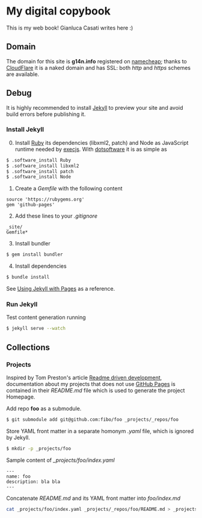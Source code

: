 
# My digital copybook

This is my web book! Gianluca Casati writes here :)

## Domain

The domain for this site is **g14n.info** registered on [namecheap](https://www.namecheap.com);
thanks to [CloudFlare](https://www.cloudflare.com/) it is a naked domain and has SSL: both *http* and *https* schemes are available.

## Debug

It is highly recommended to install [Jekyll][3] to preview your site and avoid build errors before publishing it.

### Install Jekyll

0. Install [Ruby](https://www.ruby-lang.org) its dependencies (libxml2, patch) and Node as JavaScript runtime needed by [execjs](https://github.com/rails/execjs).
With [dotsoftware](http://g14n.info/dotsoftware/) it is as simple as

```bash
$ .software_install Ruby
$ .software_install libxml2
$ .software_install patch
$ .software_install Node
```

1. Create a *Gemfile* with the following content

```
source 'https://rubygems.org'
gem 'github-pages'
```

2. Add these lines to your *.gitignore*

```
_site/
Gemfile*
```

3. Install bundler

```bash
$ gem install bundler
```

4. Install dependencies

```bash
$ bundle install
```

See [Using Jekyll with Pages](https://help.github.com/articles/using-jekyll-with-pages) as a reference.

### Run Jekyll

Test content generation running

```bash
$ jekyll serve --watch
```
## Collections

### Projects

Inspired by Tom Preston's article [Readme driven development](http://tom.preston-werner.com/2010/08/23/readme-driven-development.html),
documentation about my projects that does not use [GitHub Pages][4] is contained in their *README.md* file which is used to generate the project Homepage.

Add repo **foo** as a submodule.

```bash
$ git submodule add git@github.com:fibo/foo _projects/_repos/foo
```

Store YAML front matter in a separate homonym *.yaml* file, which is ignored by Jekyll.

```bash
$ mkdir -p _projects/foo
```

Sample content of *_projects/foo/index.yaml*

```
---
name: foo
description: bla bla
---
```

Concatenate *README.md* and its YAML front matter into *foo/index.md*

```bash
cat _projects/foo/index.yaml _projects/_repos/foo/README.md > _projects/foo/index.md
```

  [1]: http://g14n.info/jekyll-boilerplate "Jekyll boilerplate"
  [2]: http://kramdown.gettalong.com "kramdown"
  [3]: http://jekyllrb.com "Jekyll"
  [4]: https://pages.github.com "GitHub Pages"


